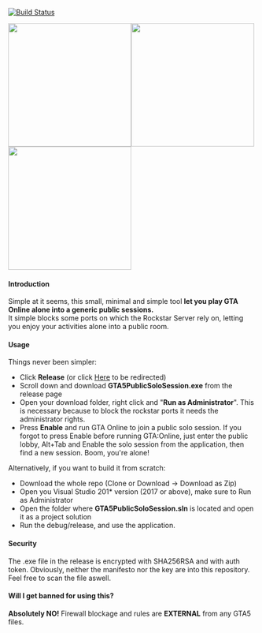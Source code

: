 [![Build Status](https://github.com/Asynchronousx/GTA5-Online-Public-Solo-Session.png?branch=master)](https://github.com/Asynchronousx/GTA5-Online-Public-Solo-Session)

<img src="https://i.ibb.co/YddMX3Z/gta.jpg" width="250"><img src="https://i.imgur.com/EiFwb9B.png" width="250"><img src="https://i.imgur.com/Yg8Jtoo.png" width="250"><br>

#### Introduction
Simple at it seems, this small, minimal and simple tool <b>let you play GTA Online alone into a generic public sessions.</b><br>
It simple blocks some ports on which the Rockstar Server rely on, letting you enjoy your activities alone into a public room.<br>

#### Usage
Things never been simpler:
* Click <b>Release</b> (or click [Here](https://github.com/Asynchronousx/GTA5-Online-Public-Solo-Session/releases) to be redirected)
* Scroll down and download <b>GTA5PublicSoloSession.exe</b> from the release page
* Open your download folder, right click and "<b>Run as Administrator</b>". This is necessary because to block the rockstar ports it needs the administrator rights.
* Press <b>Enable</b> and run GTA Online to join a public solo session. If you forgot to press Enable before running GTA:Online, just enter the public lobby, Alt+Tab and Enable the solo session from the application, then find a new session. Boom, you're alone!<br>

Alternatively, if you want to build it from scratch:
* Download the whole repo (Clone or Download -> Download as Zip)
* Open you Visual Studio 201* version (2017 or above), make sure to </b>Run as Administrator</b>
* Open the folder where <b>GTA5PublicSoloSession.sln</b> is located and open it as a project solution
* Run the debug/release, and use the application.


#### Security
The .exe file in the release is encrypted with SHA256RSA and with auth token. Obviously, neither the manifesto nor the key are into this repository. Feel free to scan the file aswell.

#### Will I get banned for using this?
<b>Absolutely NO!</b> Firewall blockage and rules are <b>EXTERNAL</b> from any GTA5 files.
